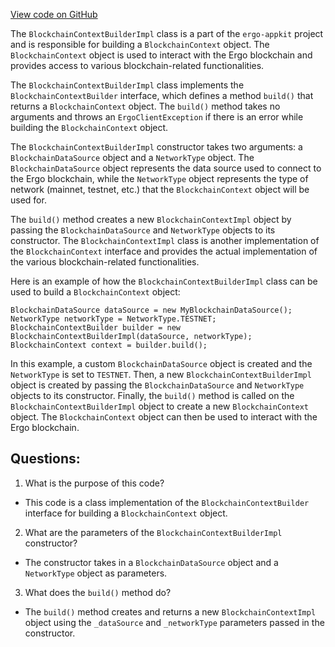 [View code on GitHub](https://github.com/ergoplatform/ergo-appkit/lib-impl/src/main/java/org/ergoplatform/appkit/impl/BlockchainContextBuilderImpl.java)

The `BlockchainContextBuilderImpl` class is a part of the `ergo-appkit` project and is responsible for building a `BlockchainContext` object. The `BlockchainContext` object is used to interact with the Ergo blockchain and provides access to various blockchain-related functionalities.

The `BlockchainContextBuilderImpl` class implements the `BlockchainContextBuilder` interface, which defines a method `build()` that returns a `BlockchainContext` object. The `build()` method takes no arguments and throws an `ErgoClientException` if there is an error while building the `BlockchainContext` object.

The `BlockchainContextBuilderImpl` constructor takes two arguments: a `BlockchainDataSource` object and a `NetworkType` object. The `BlockchainDataSource` object represents the data source used to connect to the Ergo blockchain, while the `NetworkType` object represents the type of network (mainnet, testnet, etc.) that the `BlockchainContext` object will be used for.

The `build()` method creates a new `BlockchainContextImpl` object by passing the `BlockchainDataSource` and `NetworkType` objects to its constructor. The `BlockchainContextImpl` class is another implementation of the `BlockchainContext` interface and provides the actual implementation of the various blockchain-related functionalities.

Here is an example of how the `BlockchainContextBuilderImpl` class can be used to build a `BlockchainContext` object:

```
BlockchainDataSource dataSource = new MyBlockchainDataSource();
NetworkType networkType = NetworkType.TESTNET;
BlockchainContextBuilder builder = new BlockchainContextBuilderImpl(dataSource, networkType);
BlockchainContext context = builder.build();
```

In this example, a custom `BlockchainDataSource` object is created and the `NetworkType` is set to `TESTNET`. Then, a new `BlockchainContextBuilderImpl` object is created by passing the `BlockchainDataSource` and `NetworkType` objects to its constructor. Finally, the `build()` method is called on the `BlockchainContextBuilderImpl` object to create a new `BlockchainContext` object. The `BlockchainContext` object can then be used to interact with the Ergo blockchain.
## Questions: 
 1. What is the purpose of this code?
- This code is a class implementation of the `BlockchainContextBuilder` interface for building a `BlockchainContext` object.

2. What are the parameters of the `BlockchainContextBuilderImpl` constructor?
- The constructor takes in a `BlockchainDataSource` object and a `NetworkType` object as parameters.

3. What does the `build()` method do?
- The `build()` method creates and returns a new `BlockchainContextImpl` object using the `_dataSource` and `_networkType` parameters passed in the constructor.